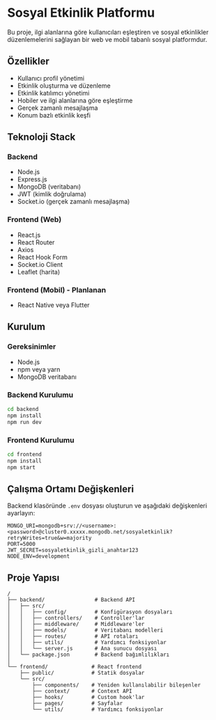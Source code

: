 # Sosyal Etkinlik Platformu

Bu proje, ilgi alanlarına göre kullanıcıları eşleştiren ve sosyal etkinlikler düzenlemelerini sağlayan bir web ve mobil tabanlı sosyal platformdur.

## Özellikler

- Kullanıcı profil yönetimi
- Etkinlik oluşturma ve düzenleme
- Etkinlik katılımcı yönetimi
- Hobiler ve ilgi alanlarına göre eşleştirme
- Gerçek zamanlı mesajlaşma
- Konum bazlı etkinlik keşfi

## Teknoloji Stack

### Backend
- Node.js
- Express.js
- MongoDB (veritabanı)
- JWT (kimlik doğrulama)
- Socket.io (gerçek zamanlı mesajlaşma)

### Frontend (Web)
- React.js
- React Router
- Axios
- React Hook Form
- Socket.io Client
- Leaflet (harita)

### Frontend (Mobil) - Planlanan
- React Native veya Flutter

## Kurulum

### Gereksinimler
- Node.js
- npm veya yarn
- MongoDB veritabanı

### Backend Kurulumu
```bash
cd backend
npm install
npm run dev
```

### Frontend Kurulumu
```bash
cd frontend
npm install
npm start
```

## Çalışma Ortamı Değişkenleri

Backend klasöründe `.env` dosyası oluşturun ve aşağıdaki değişkenleri ayarlayın:

```
MONGO_URI=mongodb+srv://<username>:<password>@cluster0.xxxxx.mongodb.net/sosyaletkinlik?retryWrites=true&w=majority
PORT=5000
JWT_SECRET=sosyaletkinlik_gizli_anahtar123
NODE_ENV=development
```

## Proje Yapısı

```
/
├── backend/                # Backend API
│   ├── src/
│   │   ├── config/         # Konfigürasyon dosyaları
│   │   ├── controllers/    # Controller'lar
│   │   ├── middleware/     # Middleware'ler
│   │   ├── models/         # Veritabanı modelleri
│   │   ├── routes/         # API rotaları
│   │   ├── utils/          # Yardımcı fonksiyonlar
│   │   └── server.js       # Ana sunucu dosyası
│   └── package.json        # Backend bağımlılıkları
│
└── frontend/              # React frontend
    ├── public/            # Statik dosyalar
    └── src/
        ├── components/    # Yeniden kullanılabilir bileşenler
        ├── context/       # Context API
        ├── hooks/         # Custom hook'lar
        ├── pages/         # Sayfalar
        └── utils/         # Yardımcı fonksiyonlar
```

